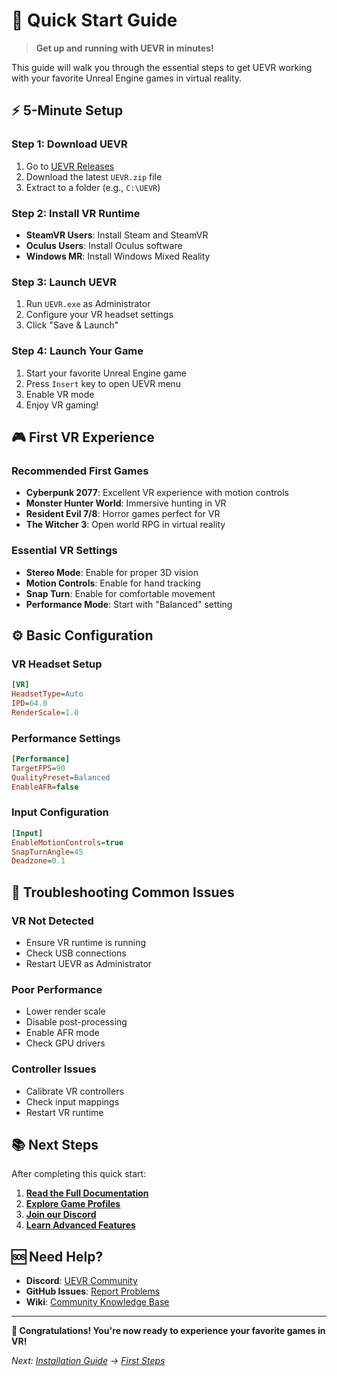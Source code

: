 # 🚀 Quick Start Guide

> **Get up and running with UEVR in minutes!**

This guide will walk you through the essential steps to get UEVR working with your favorite Unreal Engine games in virtual reality.

## ⚡ **5-Minute Setup**

### **Step 1: Download UEVR**
1. Go to [UEVR Releases](https://github.com/praydog/UEVR/releases)
2. Download the latest `UEVR.zip` file
3. Extract to a folder (e.g., `C:\UEVR`)

### **Step 2: Install VR Runtime**
- **SteamVR Users**: Install Steam and SteamVR
- **Oculus Users**: Install Oculus software
- **Windows MR**: Install Windows Mixed Reality

### **Step 3: Launch UEVR**
1. Run `UEVR.exe` as Administrator
2. Configure your VR headset settings
3. Click "Save & Launch"

### **Step 4: Launch Your Game**
1. Start your favorite Unreal Engine game
2. Press `Insert` key to open UEVR menu
3. Enable VR mode
4. Enjoy VR gaming!

## 🎮 **First VR Experience**

### **Recommended First Games**
- **Cyberpunk 2077**: Excellent VR experience with motion controls
- **Monster Hunter World**: Immersive hunting in VR
- **Resident Evil 7/8**: Horror games perfect for VR
- **The Witcher 3**: Open world RPG in virtual reality

### **Essential VR Settings**
- **Stereo Mode**: Enable for proper 3D vision
- **Motion Controls**: Enable for hand tracking
- **Snap Turn**: Enable for comfortable movement
- **Performance Mode**: Start with "Balanced" setting

## ⚙️ **Basic Configuration**

### **VR Headset Setup**
```ini
[VR]
HeadsetType=Auto
IPD=64.0
RenderScale=1.0
```

### **Performance Settings**
```ini
[Performance]
TargetFPS=90
QualityPreset=Balanced
EnableAFR=false
```

### **Input Configuration**
```ini
[Input]
EnableMotionControls=true
SnapTurnAngle=45
Deadzone=0.1
```

## 🔧 **Troubleshooting Common Issues**

### **VR Not Detected**
- Ensure VR runtime is running
- Check USB connections
- Restart UEVR as Administrator

### **Poor Performance**
- Lower render scale
- Disable post-processing
- Enable AFR mode
- Check GPU drivers

### **Controller Issues**
- Calibrate VR controllers
- Check input mappings
- Restart VR runtime

## 📚 **Next Steps**

After completing this quick start:

1. **[Read the Full Documentation](README.md)**
2. **[Explore Game Profiles](../profiles/)**
3. **[Join our Discord](https://discord.gg/uevr)**
4. **[Learn Advanced Features](advanced-features.md)**

## 🆘 **Need Help?**

- **Discord**: [UEVR Community](https://discord.gg/uevr)
- **GitHub Issues**: [Report Problems](https://github.com/praydog/UEVR/issues)
- **Wiki**: [Community Knowledge Base](https://github.com/praydog/UEVR/wiki)

---

**🎉 Congratulations! You're now ready to experience your favorite games in VR!**

*Next: [Installation Guide](installation.md) → [First Steps](first-steps.md)*
